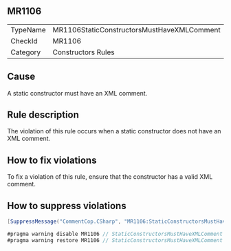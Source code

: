 ## MR1106

<table>
<tr>
  <td>TypeName</td>
  <td>MR1106StaticConstructorsMustHaveXMLComment</td>
</tr>
<tr>
  <td>CheckId</td>
  <td>MR1106</td>
</tr>
<tr>
  <td>Category</td>
  <td>Constructors Rules</td>
</tr>
</table>

## Cause

A static constructor must have an XML comment.

## Rule description

The violation of this rule occurs when a static constructor does not have an XML comment.

## How to fix violations

To fix a violation of this rule, ensure that the constructor has a valid XML comment.

## How to suppress violations

```csharp
[SuppressMessage("CommentCop.CSharp", "MR1106:StaticConstructorsMustHaveXMLComment", Justification = "Reviewed.")]
```

```csharp
#pragma warning disable MR1106 // StaticConstructorsMustHaveXMLComment
#pragma warning restore MR1106 // StaticConstructorsMustHaveXMLComment
```